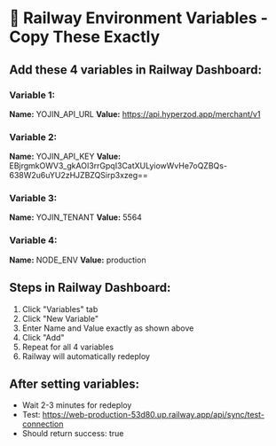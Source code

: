 # 🔧 Railway Environment Variables - Copy These Exactly

## Add these 4 variables in Railway Dashboard:

### Variable 1:
**Name:** YOJIN_API_URL
**Value:** https://api.hyperzod.app/merchant/v1

### Variable 2:
**Name:** YOJIN_API_KEY
**Value:** EBjrgmkOWV3_gkAOI3rrGpqI3CatXULyiowWvHe7oQZBQs-638W2u6uYU2zHJZBZQSirp3xzeg==

### Variable 3:
**Name:** YOJIN_TENANT
**Value:** 5564

### Variable 4:
**Name:** NODE_ENV
**Value:** production

## Steps in Railway Dashboard:
1. Click "Variables" tab
2. Click "New Variable" 
3. Enter Name and Value exactly as shown above
4. Click "Add"
5. Repeat for all 4 variables
6. Railway will automatically redeploy

## After setting variables:
- Wait 2-3 minutes for redeploy
- Test: https://web-production-53d80.up.railway.app/api/sync/test-connection
- Should return success: true
